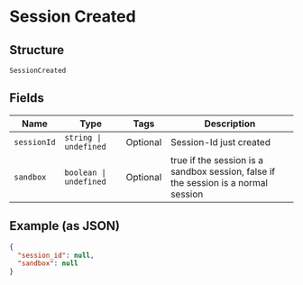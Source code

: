 
# Session Created

## Structure

`SessionCreated`

## Fields

| Name | Type | Tags | Description |
|  --- | --- | --- | --- |
| `sessionId` | `string \| undefined` | Optional | Session-Id just created |
| `sandbox` | `boolean \| undefined` | Optional | true if the session is a sandbox session, false if the session is a normal session |

## Example (as JSON)

```json
{
  "session_id": null,
  "sandbox": null
}
```

